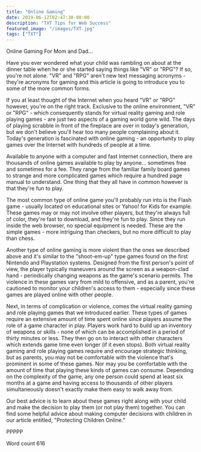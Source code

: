 ```yaml
---
title: "Online Gaming"
date: 2019-06-12T02:47:30-08:00
description: "TXT Tips for Web Success"
featured_image: "/images/TXT.jpg"
tags: ["TXT"]
---
```


Online Gaming 
For Mom and Dad...

Have you ever wondered what your child was rambling on about at the dinner table when he or she started saying things like "VR" or "RPG"? If so, you're not alone. "VR" and "RPG" aren't new text messaging acronyms - they're acronyms for gaming and this article is going to introduce you to some of the more common forms.

If you at least thought of the Internet when you heard "VR" or "RPG" however, you're on the right track. Exclusive to the online environment, "VR" or "RPG" - which consequently stands for virtual reality gaming and role playing games - are just two aspects of a gaming world gone wild. The days of playing scrabble in front of the fireplace are over in today's generation, but we don't believe you'll hear too many people complaining about it. Today's generation is fascinated with online gaming - an opportunity to play games over the Internet with hundreds of people at a time.

Available to anyone with a computer and fast Internet connection, there are thousands of online games available to play by anyone... sometimes free and sometimes for a fee. They range from the familiar family board games to strange and more complicated games which require a hundred page manual to understand. One thing that they all have in common however is that they're fun to play.

The most common type of online game you'll probably run into is the Flash game - usually located on educational sites or Yahoo! for Kids for example. These games may or may not involve other players, but they're always full of color, they're fast to download, and they're fun to play. Since they run inside the web browser, no special equipment is needed. These are the simple games - more intriguing than checkers, but no more difficult to play than chess.

Another type of online gaming is more violent than the ones we described above and it's similar to the "shoot-em-up" type games found on the first Nintendo and Playstation systems. Designed from the first person's point of view, the player typically maneuvers around the screen as a weapon-clad hand - periodically changing weapons as the game's scenario permits. The violence in these games vary from mild to offensive, and as a parent, you're cautioned to monitor your children's access to them - especially since these games are played online with other people. 

Next, in terms of complication or violence, comes the virtual reality gaming and role playing games that we introduced earlier. These types of games require an extensive amount of time spent online since players assume the role of a game character in play. Players work hard to build up an inventory of weapons or skills - none of which can be accomplished in a period of thirty minutes or less. They then go on to interact with other characters which extends game time even longer (if it even stops). Both virtual reality gaming and role playing games require and encourage strategic thinking, but as parents, you may not be comfortable with the violence that's prominent in some of these games. Nor may you be comfortable with the amount of time that playing these kinds of games can consume. Depending on the complexity of the game, any one person could spend at least six months at a game and having access to thousands of other players simultaneously doesn't exactly make them easy to walk away from.

Our best advice is to learn about these games right along with your child and make the decision to play them (or not play them) together. You can find some helpful advice about making computer decisions with children in our article entitled, "Protecting Children Online."

PPPPP

Word count 616

